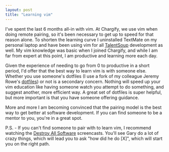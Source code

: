 ```yaml
---
layout: post
title: "Learning vim"
---
```

<p>I've spent the last 6 months all-in with vim. At Chargify, we use vim when doing remote pairing, so it's been necessary to get up to speed for that reason alone. To shorten the learning curve I uninstalled TextMate on my personal laptop and have been using vim for all <a href="https://talentsoup.com">TalentSoup</a> development as well. My vim knowledge was basic when I joined Chargify, and while I am far from expert at this point, I am productive and learning more each day.</p>

<p>Given the experience of needing to go from 0 to productive in a short period, I'd offer that the best way to learn vim is with someone else. Whether you use someone's dotfiles (I use a fork of my colleague Jeremy Rowe's <a href="https://github.com/jeremywrowe/dotfiles">dotfiles</a>) or not is a secondary concern. Nothing will speed up your vim education like having someone watch you attempt to do something, and suggest another, more efficient way. A great set of dotfiles is super helpful, but more important is that you have someone offering guidance.</p>

<p>More and more I am becoming convinced that the pairing model is the best way to get better at software development. If you can find someone to be a mentor to you, you're in a great spot.</p>

<p>P.S. - If you can't find someone to pair with to learn vim, I recommend watching the <a
href="http://destroyallsoftware.com">Destroy All Software</a>
screencasts. You'll see Gary do a lot of crazy things, which will lead
you to ask "how did he do [X]", which will start you on the right
path.</p> 
